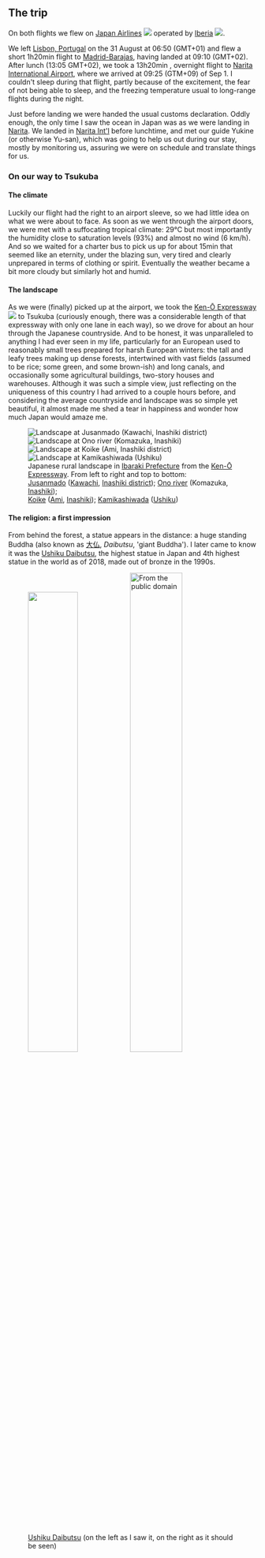 ## The trip

On both flights we flew on [Japan Airlines](https://en.wikipedia.org/wiki/Japan_Airlines) <img class="inline" src="https://logos-download.com/wp-content/uploads/2016/05/Japan_Airlines_JAL_logo.png"> operated by [Iberia](https://en.wikipedia.org/wiki/Iberia_(airline)) <img class="inline" src="https://logosandtypes.com/wp-content/uploads/iberia.svg">.

We left [Lisbon, Portugal](https://en.wikipedia.org/wiki/Lisbon_Airport) on the 31 August at 06:50 (GMT+01) and flew a short 1h20min flight to [Madrid-Barajas](https://en.wikipedia.org/wiki/Adolfo_Su%C3%A1rez_Madrid%E2%80%93Barajas_Airport), having landed at 09:10 (GMT+02). After lunch (13:05 GMT+02), we took a 13h20min , overnight flight to [Narita International Airport](https://en.wikipedia.org/wiki/Narita_International_Airport), where we arrived at 09:25 (GTM+09) of Sep 1. I couldn't sleep during that flight, partly because of the excitement, the fear of not being able to sleep, and the freezing temperature usual to long-range flights during the night.

Just before landing we were handed the usual customs declaration. Oddly enough, the only time I saw the ocean in Japan was as we were landing in [Narita](https://en.wikipedia.org/wiki/Narita,_Chiba). We landed in [Narita Int'l](https://en.wikipedia.org/wiki/Narita_International_Airport) before lunchtime, and met our guide Yukine (or otherwise Yu-san), which was going to help us out during our stay, mostly by monitoring us, assuring we were on schedule and translate things for us.

### On our way to Tsukuba

#### The climate

Luckily our flight had the right to an airport sleeve, so we had little idea on what we were about to face. As soon as we went through the airport doors, we were met with a suffocating tropical climate: 29°C but most importantly the humidity close to saturation levels (93%) and almost no wind (6 km/h). And so we waited for a charter bus to pick us up for about 15min that seemed like an eternity, under the blazing sun, very tired and clearly unprepared in terms of clothing or spirit. Eventually the weather became a bit more cloudy but similarly hot and humid.

#### The landscape

As we were (finally) picked up at the airport, we took the [Ken-Ō Expressway](https://en.wikipedia.org/wiki/Ken-%C5%8C_Expressway) <img class="inline" src="https://upload.wikimedia.org/wikipedia/commons/thumb/f/f0/C4_Expressway_%28Japan%29.png/68px-C4_Expressway_%28Japan%29.png"> to Tsukuba (curiously enough, there was a considerable length of that expressway with only one lane in each way), so we drove for about an hour through the Japanese countryside. And to be honest, it was unparalleled to anything I had ever seen in my life, particularly for an European used to reasonably small trees prepared for harsh European winters: the tall and leafy trees making up dense forests, intertwined with vast fields (assumed to be rice; some green, and some brown-ish) and long canals, and occasionally some agricultural buildings, two-story houses and warehouses. Although it was such a simple view, just reflecting on the uniqueness of this country I had arrived to a couple hours before, and considering the average countryside and landscape was so simple yet beautiful, it almost made me shed a tear in happiness and wonder how much Japan would amaze me.

<div class="div-of-images">
    <figure>
        <img src="https://i.imgur.com/SiFJh8w.jpg" alt="Landscape at Jusanmado (Kawachi, Inashiki district)" style="display: inline" class="half"><img src="https://i.imgur.com/zDOjJtL.jpg" alt="Landscape at Ono river (Komazuka, Inashiki)" style="display: inline" class="half"><img src="https://i.imgur.com/9hglLKh.jpg" alt="Landscape at Koike (Ami, Inashiki district)" style="display: inline" class="half"><img src="https://i.imgur.com/6ksII8q.jpg" alt="Landscape at Kamikashiwada (Ushiku)" style="display: inline" class="half">
        <figcaption>Japanese rural landscape in <a href="https://en.wikipedia.org/wiki/Ibaraki_Prefecture">Ibaraki Prefecture</a> from the <a href="https://en.wikipedia.org/wiki/Ken-%C5%8C_Expressway">Ken-Ō Expressway</a>. From left to right and top to bottom:<br><a href="https://www.google.com/maps/@35.9043102,140.3751123,139a,35y,307.27h,58.44t/data=!3m1!1e3?hl=en">Jusanmado</a> (<a href="https://en.wikipedia.org/wiki/Kawachi,_Ibaraki">Kawachi</a>, <a href="https://en.wikipedia.org/wiki/Inashiki_District,_Ibaraki">Inashiki district</a>); <a href="https://www.google.com/maps/@35.9392512,140.3312605,83a,35y,254.53h,75.59t/data=!3m1!1e3?hl=en">Ono river</a> (Komazuka, <a href="https://en.wikipedia.org/wiki/Inashiki,_Ibaraki">Inashiki</a>);<br>
        <a href="https://www.google.com/maps/@35.9923544,140.1903331,47a,35y,202.97h,75.36t/data=!3m1!1e3?hl=en">Koike</a> (<a href="https://en.wikipedia.org/wiki/Ami,_Ibaraki">Ami</a>, <a href="https://en.wikipedia.org/wiki/Inashiki,_Ibaraki">Inashiki</a>); <a href="https://www.google.com/maps/@35.9944758,140.1594784,31a,35y,206.72h,77.14t/data=!3m1!1e3?hl=en">Kamikashiwada</a> (<a href="https://en.wikipedia.org/wiki/Ushiku,_Ibaraki">Ushiku</a>)</figcaption>
    </figure>
</div>

#### The religion: a first impression

From behind the forest, a statue appears in the distance: a huge standing Buddha (also known as [大仏](https://en.wikipedia.org/wiki/Daibutsu), *Daibutsu*, 'giant Buddha'). I later came to know it was the [Ushiku Daibutsu](https://en.wikipedia.org/wiki/Ushiku_Daibutsu), the highest statue in Japan and 4th highest statue in the world as of 2018, made out of bronze in the 1990s.

<div class="div-of-images">
    <figure>
        <img src="https://i.imgur.com/OUBgST4.jpg" style="display: inline" width="48.9%"><img src="https://upload.wikimedia.org/wikipedia/en/6/62/Ushiku.jpg" alt="From the public domain" style="display: inline" width="49.9%">
    <figcaption><a href="https://en.wikipedia.org/wiki/Ushiku_Daibutsu">Ushiku Daibutsu</a> (on the left as I saw it, on the right as it should be seen)</figcaption>
    </figure>
</div>
